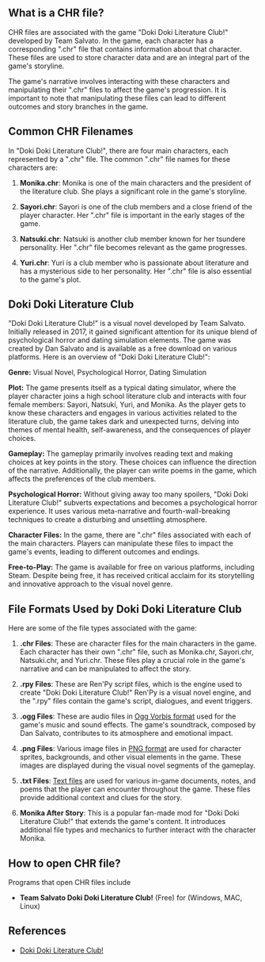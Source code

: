 ## What is a CHR file?

CHR files are associated with the game "Doki Doki Literature Club!" developed by Team Salvato. In the game, each character has a corresponding ".chr" file that contains information about that character. These files are used to store character data and are an integral part of the game's storyline.

The game's narrative involves interacting with these characters and manipulating their ".chr" files to affect the game's progression. It is important to note that manipulating these files can lead to different outcomes and story branches in the game.

## Common CHR Filenames

In "Doki Doki Literature Club!", there are four main characters, each represented by a ".chr" file. The common ".chr" file names for these characters are:

1.  **Monika.chr**: Monika is one of the main characters and the president of the literature club. She plays a significant role in the game's storyline.
    
2.  **Sayori.chr**: Sayori is one of the club members and a close friend of the player character. Her ".chr" file is important in the early stages of the game.
    
3.  **Natsuki.chr**: Natsuki is another club member known for her tsundere personality. Her ".chr" file becomes relevant as the game progresses.
    
4.  **Yuri.chr**: Yuri is a club member who is passionate about literature and has a mysterious side to her personality. Her ".chr" file is also essential to the game's plot.

## Doki Doki Literature Club

"Doki Doki Literature Club!" is a visual novel developed by Team Salvato. Initially released in 2017, it gained significant attention for its unique blend of psychological horror and dating simulation elements. The game was created by Dan Salvato and is available as a free download on various platforms. Here is an overview of "Doki Doki Literature Club!":

**Genre:** Visual Novel, Psychological Horror, Dating Simulation

**Plot:** The game presents itself as a typical dating simulator, where the player character joins a high school literature club and interacts with four female members: Sayori, Natsuki, Yuri, and Monika. As the player gets to know these characters and engages in various activities related to the literature club, the game takes dark and unexpected turns, delving into themes of mental health, self-awareness, and the consequences of player choices.

**Gameplay:** The gameplay primarily involves reading text and making choices at key points in the story. These choices can influence the direction of the narrative. Additionally, the player can write poems in the game, which affects the preferences of the club members.

**Psychological Horror:** Without giving away too many spoilers, "Doki Doki Literature Club!" subverts expectations and becomes a psychological horror experience. It uses various meta-narrative and fourth-wall-breaking techniques to create a disturbing and unsettling atmosphere.

**Character Files:** In the game, there are ".chr" files associated with each of the main characters. Players can manipulate these files to impact the game's events, leading to different outcomes and endings.

**Free-to-Play:** The game is available for free on various platforms, including Steam. Despite being free, it has received critical acclaim for its storytelling and innovative approach to the visual novel genre.

## File Formats Used by Doki Doki Literature Club

Here are some of the file types associated with the game:

1.  **.chr Files**: These are character files for the main characters in the game. Each character has their own ".chr" file, such as Monika.chr, Sayori.chr, Natsuki.chr, and Yuri.chr. These files play a crucial role in the game's narrative and can be manipulated to affect the story.
    
2.  **.rpy Files**: These are Ren'Py script files, which is the engine used to create "Doki Doki Literature Club!" Ren'Py is a visual novel engine, and the ".rpy" files contain the game's script, dialogues, and event triggers.
    
3.  **.ogg Files**: These are audio files in [Ogg Vorbis format](/audio/ogg/) used for the game's music and sound effects. The game's soundtrack, composed by Dan Salvato, contributes to its atmosphere and emotional impact.
    
4.  **.png Files**: Various image files in [PNG format](/image/png/) are used for character sprites, backgrounds, and other visual elements in the game. These images are displayed during the visual novel segments of the gameplay.
    
5.  **.txt Files**: [Text files](/word-processing/txt/) are used for various in-game documents, notes, and poems that the player can encounter throughout the game. These files provide additional context and clues for the story.
    
6.  **Monika After Story**: This is a popular fan-made mod for "Doki Doki Literature Club!" that extends the game's content. It introduces additional file types and mechanics to further interact with the character Monika.

## How to open CHR file?

Programs that open CHR files include

- **Team Salvato Doki Doki Literature Club!** (Free) for (Windows, MAC, Linux)

## References
* [Doki Doki Literature Club!](https://en.wikipedia.org/wiki/Doki_Doki_Literature_Club!)

